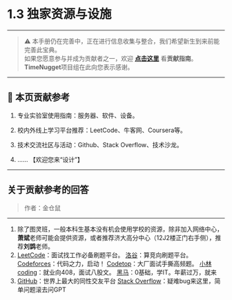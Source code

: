 # 1.3 独家资源与设施

---

> ⚠️ 本手册仍在完善中，正在进行信息收集与整合，我们希望新生到来前能完善此宝典。  
> 如果您愿意参与并成为贡献者之一，欢迎 **[点击这里](/CONTRIBUTING)** 看**贡献指南**。  
> **TimeNugget**项目组在此向您表示感谢。  

---

## 📌 本页贡献参考

1. 专业实验室使用指南：服务器、软件、设备。

2. 校内外线上学习平台推荐：LeetCode、牛客网、Coursera等。

3. 技术交流社区与活动：Github、Stack Overflow、技术沙龙。

4. ……  【欢迎您来“设计”】

---

## 关于贡献参考的回答

> 作者：金仓鼠

---

1. 除了图灵班，一般本科生基本没有机会使用学校的资源，除非加入网络中心，**萧斌**老师可能会提供资源，或者推荐济大高分中心（12J2楼正门右手侧），推荐**刘鹍**老师。
2. [LeetCode](https://leetcode.cn/)：面试找工作必备刷题平台。
   [洛谷](https://www.luogu.com.cn/)：算竞向刷题平台。
   [Codeforces](https://codeforces.com/)：代码之力，启动！
   [Codetop](https://codetop.cc/)：大厂面试手撕高频题。
   [小林coding](https://www.xiaolincoding.com/)：就业向408，面试八股文。
   [黑马](https://space.bilibili.com/37974444)：0基础，学IT。年薪过万，就来
3. [GitHub](https://github.com/)：世界上最大的同性交友平台
   [Stack Overflow](https://stackoverflow.com/questions)：疑难bug来这里，简单问题滚去问GPT
